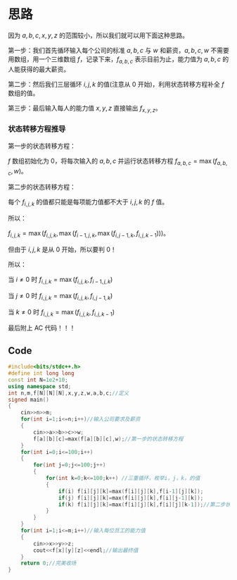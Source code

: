 # 思路
因为 $a,b,c,x,y,z$ 的范围较小，所以我们就可以用下面这种思路。

第一步：我们首先循环输入每个公司的标准 $a,b,c$ 与 $w$ 和薪资，$a,b,c,w$ 不需要用数组，用一个三维数组 $f$，记录下来，$f_{a,b,c}$ 表示目前为止，能力值为 $a,b,c$ 的人能获得的最大薪资。

第二步：然后我们三层循环 $i,j,k$ 的值(注意从 $0$ 开始)，利用状态转移方程补全 $f$ 数组的值。

第三步：最后输入每人的能力值 $x,y,z$ 直接输出 $f_{x,y,z}$。

### 状态转移方程推导
第一步的状态转移方程：

$f$ 数组初始化为 $0$，将每次输入的 $a,b,c$ 并运行状态转移方程 $f_{a,b,c}=\max(f_{a,b,c},w)$。

第二步的状态转移方程：

每个 $f_{i,j,k}$ 的值都只能是每项能力值都不大于 $i,j,k$ 的 $f$ 值。

所以：

$f_{i,j,k}=\max(f_{i,j,k},\max(f_{i-1,j,k},\max(f_{i,j-1,k},f_{i,j,k-1})))$。

但由于 $i,j,k$ 是从 $0$ 开始，所以要判 $0$！

所以：

当 $i\neq0$ 时 $f_{i,j,k}=\max(f_{i,j,k},f_{i-1,j,k})$

当 $j\neq0$ 时 $f_{i,j,k}=\max(f_{i,j,k},f_{i,j-1,k})$

当 $k\neq0$ 时 $f_{i,j,k}=\max(f_{i,j,k},f_{i,j,k-1})$

最后附上 AC 代码！！！
## Code
```cpp
#include<bits/stdc++.h>
#define int long long
const int N=1e2+10;
using namespace std;
int n,m,f[N][N][N],x,y,z,w,a,b,c;//定义 
signed main()
{
	cin>>n>>m;
	for(int i=1;i<=n;i++)//输入公司要求及薪资 
	{
		cin>>a>>b>>c>>w;
		f[a][b][c]=max(f[a][b][c],w);//第一步的状态转移方程 
	}
	for(int i=0;i<=100;i++) 
	{
		for(int j=0;j<=100;j++) 
		{
			for(int k=0;k<=100;k++) //三重循环，枚举i，j，k，的值 
			{
				if(i) f[i][j][k]=max(f[i][j][k],f[i-1][j][k]);
				if(j) f[i][j][k]=max(f[i][j][k],f[i][j-1][k]);
				if(k) f[i][j][k]=max(f[i][j][k],f[i][j][k-1]);//第二步状态转移方程 
			}
		}
	}
	for(int i=1;i<=m;i++)//输入每位员工的能力值 
	{
		cin>>x>>y>>z;
		cout<<f[x][y][z]<<endl;//输出最终值 
	}
	return 0;//完美收场 
}
```
